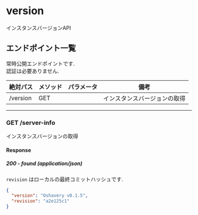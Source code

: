 # version
インスタンスバージョンAPI

## エンドポイント一覧
常時公開エンドポイントです.  
認証は必要ありません.

| 絶対パス     | メソッド  | パラメータ | 備考             |
|----------|-------|-------|----------------|
| /version | GET   |       | インスタンスバージョンの取得 |

-----

### GET /server-info
インスタンスバージョンの取得

#### Response

##### 200 - found (application/json)
`revision` はローカルの最終コミットハッシュです.
```json
{
  "version": "Oshavery v0.1.5",
  "revision": "a2e125c1"
}
```
